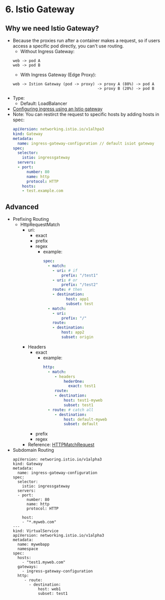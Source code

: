 # 6. Istio Gateway

## Why we need Istio Gateway?
- Because the proxies run after a container makes a request, so if users access a specific pod directly, you can't use routing.
    - Without Ingress Gateway:
    ```
    web -> pod A
    web -> pod B
    ```
    - With Ingress Gateway (Edge Proxy):
    ```
    web -> Istion Gateway (pod -> proxy) -> proxy A (80%) -> pod A
                                         -> proxy B (20%) -> pod B
    ```
- Type:
    - Default: LoadBalancer
- [Configuring ingress using an Istio gateway](https://istio.io/latest/docs/tasks/traffic-management/ingress/ingress-control/)
- Note:
    You can restirct the request to specific hosts by adding hosts in spec:
    ```yaml
    apiVersion: networking.istio.io/v1alhpa3
    kind: Gateway
    metadata:
      name: ingress-gateway-configuration // default isiot gateway
    spec:
      selector:
        istio: ingressgateway
      servers:
      - port:
          number: 80
          name: http
          protocol: HTTP
        hosts:
        - test.example.com
    ```
## Advanced 
- Prefixing Routing
    - HttpRequestMatch
        - uri:
            - exact
            - prefix
            - regex
                - example:
                  ```yaml
                  spec:
                    - match:
                      - uri: # if
                          prefix: "/test1"
                      - uri: # or
                          prefix: "/test2"
                      route: # then
                      - destination:
                            host: app1
                            subset: test
                    - match:
                      - uri:
                          prefix: "/"
                      route:
                      - destination:
                          host: app2
                          subset: origin
                  ```
        - Headers
            - exact
                - example:
                  ```yaml
                  http:
                    - match:
                       - headers
                           hederOne:
                             exact: test1
                       route:
                       - destination:
                           host: test1-myweb
                           subset: test1
                    - route: # catch all
                       - destination:
                           host: default-myweb
                           subset: default
                  ```
            - prefix
            - regex
        - Reference: [HTTPMatchRequest](https://istio.io/latest/docs/reference/config/networking/virtual-service/#HTTPMatchRequest)
- Subdomain Routing 
    ```
    apiVersion: networing.istio.io/v1alpha3
    kind: Gateway
    metadata:
      name: ingress-gateway-configuration 
    spec:
      selector:
        istio: ingressgateway
      servers:
      - port:
          number: 80
          name: http
          protocol: HTTP
      
        host:
        - "*.myweb.com"
    --- 
    kind: VirtualService
    apiVersion: networking.istio.io/v1alpha3
    metadata:
      name: mywebapp
      namespace
    spec:
      hosts:
        - "test1.myweb.com"
      gateways:
        - ingress-gateway-configuration 
      http:
         - route:
           - destination:
               host: web1
               subset: test1
    ```
